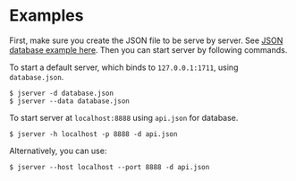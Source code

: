 # Examples

First, make sure you create the JSON file to be serve by server. See [JSON database example here](database.json).
Then you can start server by following commands.

To start a default server, which binds to `127.0.0.1:1711`, using `database.json`.

```
$ jserver -d database.json
$ jserver --data database.json
```

To start server at `localhost:8888` using `api.json` for database.

```
$ jserver -h localhost -p 8888 -d api.json
```

Alternatively, you can use:

```
$ jserver --host localhost --port 8888 -d api.json
```